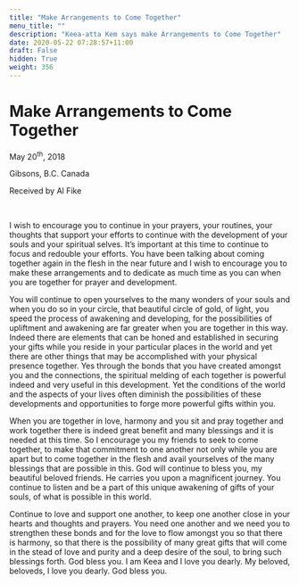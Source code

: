 ```yaml
---
title: "Make Arrangements to Come Together"
menu_title: ""
description: "Keea-atta Kem says make Arrangements to Come Together"
date: 2020-05-22 07:28:57+11:00
draft: False
hidden: True
weight: 356
---
```

# Make Arrangements to Come Together

May 20<sup>th</sup>, 2018

Gibsons, B.C. Canada

Received by Al Fike

 

I wish to encourage you to continue in your prayers, your routines, your thoughts that support your efforts to continue with the development of your souls and your spiritual selves. It’s important at this time to continue to focus and redouble your efforts. You have been talking about coming together again in the flesh in the near future and I wish to encourage you to make these arrangements and to dedicate as much time as you can when you are together for prayer and development. 

You will continue to open yourselves to the many wonders of your souls and when you do so in your circle, that beautiful circle of gold, of light, you speed the process of awakening and developing, for the possibilities of upliftment and awakening are far greater when you are together in this way. Indeed there are elements that can be honed and established in securing your gifts while you reside in your particular places in the world and yet there are other things that may be accomplished with your physical presence together. Yes through the bonds that you have created amongst you and the connections, the spiritual melding of each together is powerful indeed and very useful in this development. Yet the conditions of the world and the aspects of your lives often diminish the possibilities of these developments and opportunities to forge more powerful gifts within you. 

When you are together in love, harmony and you sit and pray together and work together there is indeed great benefit and many blessings and it is needed at this time. So I encourage you my friends to seek to come together, to make that commitment to one another not only while you are apart but to come together in the flesh and avail yourselves of the many blessings that are possible in this. God will continue to bless you, my beautiful beloved friends. He carries you upon a magnificent journey. You continue to listen and be a part of this unique awakening of gifts of your souls, of what is possible in this world. 

Continue to love and support one another, to keep one another close in your hearts and thoughts and prayers. You need one another and we need you to strengthen these bonds and for the love to flow amongst you so that there is harmony, so that there is the possibility of many great gifts that will come in the stead of love and purity and a deep desire of the soul, to bring such blessings forth. God bless you. I am Keea and I love you dearly. My beloved, beloveds, I love you dearly. God bless you.
